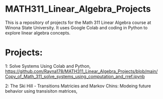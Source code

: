 # MATH311_Linear_Algebra_Projects

This is a repository of projects for the Math 311 Linear Algebra course at Winona State University. It uses Google Colab and coding in Python to explore linear algebra concepts.

# Projects:

1: Solve Systems Using Colab and Python, https://github.com/Rayna178/MATH311_Linear_Algebra_Projects/blob/main/Copy_of_Math_311_solve_systems_using_computation_and_rref.ipynb

2: The Ski Hill - Transitions Matricies and Markov Chins: Modeing future behavior using transisiton matrices, 

